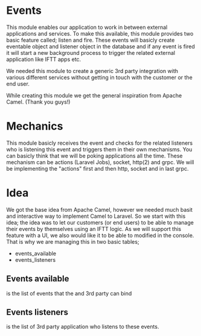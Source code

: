 # Events
This module enables our application to work in between external applications and services. To make this available, this module provides two basic feature called; listen and fire. These events will basicly create eventable object and listener object in the database and if any event is fired it will start a new background process to trigger the related external application like IFTT apps etc.

We needed this module to create a generic 3rd party integration with various different services without getting in touch with the customer or the end user.

While creating this module we get the general inspiration from Apache Camel. (Thank you guys!)

# Mechanics
This module basicly receives the event and checks for the related listeners who is listening this event and triggers them in their own mechanisms. You can basicly think that we will be poking applications all the time. These mechanism can be actions (Laravel Jobs), socket, http(2) and grpc. We will be implementing the "actions" first and then http, socket and in last grpc.

# Idea
We got the base idea from Apache Camel, however we needed much basit and interactive way to implement Camel to Laravel. So we start with this idea; the idea was to let our customers (or end users) to be able to manage their events by themselves using an IFTT logic. As we will support this feature with a UI, we also would like it to be able to modified in the console. That is why we are managing this in two basic tables;

- events_available
- events_listeners

## Events available
is the list of events that the and 3rd party can bind

## Events listeners
is the list of 3rd party application who listens to these events.
